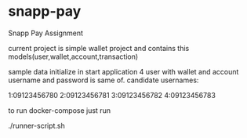 # snapp-pay

Snapp Pay Assignment

current project is simple wallet project
and contains this models(user,wallet,account,transaction)

sample data initialize in start application
4 user with wallet and account
username and password is same of.
candidate usernames:

1:09123456780
2:09123456781
3:09123456782
4:09123456783


to run docker-compose just run

./runner-script.sh

